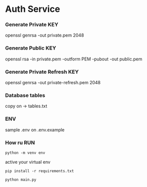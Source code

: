 # Auth Service

### Generate Private KEY
openssl genrsa -out private.pem 2048

### Generate Public KEY
openssl rsa -in private.pem -outform PEM -pubout -out public.pem

### Generate Private Refresh KEY
openssl genrsa -out private-refresh.pem 2048

### Database tables

copy on -> tables.txt

### ENV

sample .env on .env.example

### How ru RUN
`python -m venv env`

active your virtual env

`pip install -r requirements.txt`

`python main.py`

